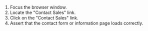 1. Focus the browser window.
2. Locate the "Contact Sales" link.
3. Click on the "Contact Sales" link.
4. Assert that the contact form or information page loads correctly.